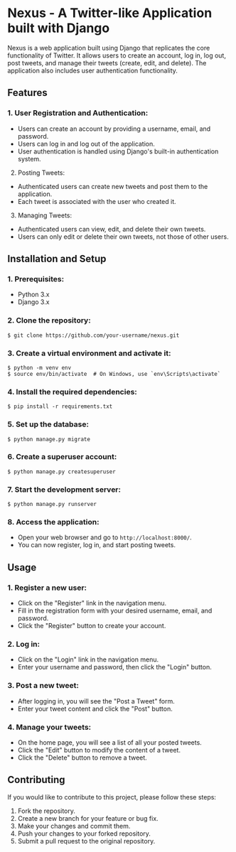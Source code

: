 # Nexus - A Twitter-like Application built with Django
Nexus is a web application built using Django that replicates the core functionality of Twitter. It allows users to create an account, log in, log out, post tweets, and manage their tweets (create, edit, and delete). The application also includes user authentication functionality.

## Features
### 1. User Registration and Authentication:
* Users can create an account by providing a username, email, and password.
* Users can log in and log out of the application.
* User authentication is handled using Django's built-in authentication system.
2. Posting Tweets:
* Authenticated users can create new tweets and post them to the application.
* Each tweet is associated with the user who created it.
3. Managing Tweets:
* Authenticated users can view, edit, and delete their own tweets.
* Users can only edit or delete their own tweets, not those of other users.

## Installation and Setup
### 1. Prerequisites:
* Python 3.x
* Django 3.x
### 2. Clone the repository:
```
$ git clone https://github.com/your-username/nexus.git

```
### 3. Create a virtual environment and activate it:
```
$ python -m venv env
$ source env/bin/activate  # On Windows, use `env\Scripts\activate`

```
### 4. Install the required dependencies:
```
$ pip install -r requirements.txt

```
### 5. Set up the database:
```
$ python manage.py migrate

```
### 6. Create a superuser account:
```
$ python manage.py createsuperuser

```
### 7. Start the development server:
```
$ python manage.py runserver

```
### 8. Access the application:
* Open your web browser and go to `http://localhost:8000/`.
* You can now register, log in, and start posting tweets.

## Usage
### 1. Register a new user:
* Click on the "Register" link in the navigation menu.
* Fill in the registration form with your desired username, email, and password.
* Click the "Register" button to create your account.
### 2. Log in:
* Click on the "Login" link in the navigation menu.
* Enter your username and password, then click the "Login" button.
### 3. Post a new tweet:
* After logging in, you will see the "Post a Tweet" form.
* Enter your tweet content and click the "Post" button.
### 4. Manage your tweets:
* On the home page, you will see a list of all your posted tweets.
* Click the "Edit" button to modify the content of a tweet.
* Click the "Delete" button to remove a tweet.

## Contributing
If you would like to contribute to this project, please follow these steps:
1. Fork the repository.
2. Create a new branch for your feature or bug fix.
3. Make your changes and commit them.
4. Push your changes to your forked repository.
5. Submit a pull request to the original repository.